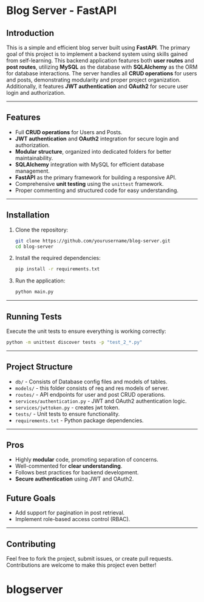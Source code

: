 # Blog Server - FastAPI

## Introduction

This is a simple and efficient blog server built using **FastAPI**. The primary goal of this project is to implement a backend system using skills gained from self-learning. This backend application features both **user routes** and **post routes**, utilizing **MySQL** as the database with **SQLAlchemy** as the ORM for database interactions. The server handles all **CRUD operations** for users and posts, demonstrating modularity and proper project organization. Additionally, it features **JWT authentication** and **OAuth2** for secure user login and authorization.

---

## Features

* Full **CRUD operations** for Users and Posts.
* **JWT authentication** and **OAuth2** integration for secure login and authorization.
* **Modular structure**, organized into dedicated folders for better maintainability.
* **SQLAlchemy** integration with MySQL for efficient database management.
* **FastAPI** as the primary framework for building a responsive API.
* Comprehensive **unit testing** using the `unittest` framework.
* Proper commenting and structured code for easy understanding.

---

## Installation

1. Clone the repository:

   ```bash
   git clone https://github.com/yourusername/blog-server.git
   cd blog-server
   ```

2. Install the required dependencies:

   ```bash
   pip install -r requirements.txt
   ```

3. Run the application:

   ```bash
   python main.py
   ```

---

## Running Tests

Execute the unit tests to ensure everything is working correctly:

```bash
python -m unittest discover tests -p "test_2_*.py"
```

---

## Project Structure

* `db/` - Consists of Database config files and models of tables.
* `models/` - this folder consists of req and res models of server.
* `routes/` - API endpoints for user and post CRUD operations.
* `services/authentication.py` - JWT and OAuth2 authentication logic.
* `services/jwttoken.py` - creates jwt token.
* `tests/` - Unit tests to ensure functionality.
* `requirements.txt` - Python package dependencies.

---

## Pros

* Highly **modular** code, promoting separation of concerns.
* Well-commented for **clear understanding**.
* Follows best practices for backend development.
* **Secure authentication** using JWT and OAuth2.

## Future Goals

* Add support for pagination in post retrieval.
* Implement role-based access control (RBAC).

---

## Contributing

Feel free to fork the project, submit issues, or create pull requests. Contributions are welcome to make this project even better!
# blogserver
